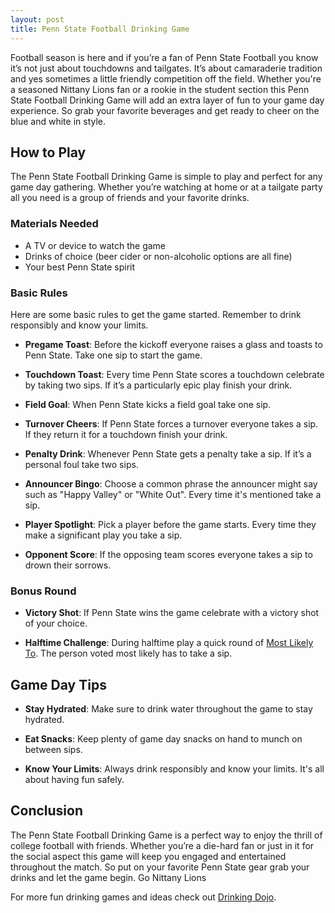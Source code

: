 ```yaml
---
layout: post
title: Penn State Football Drinking Game
---
```



Football season is here and if you’re a fan of Penn State Football you know it’s not just about touchdowns and tailgates. It’s about camaraderie tradition and yes sometimes a little friendly competition off the field. Whether you're a seasoned Nittany Lions fan or a rookie in the student section this Penn State Football Drinking Game will add an extra layer of fun to your game day experience. So grab your favorite beverages and get ready to cheer on the blue and white in style.

## How to Play

The Penn State Football Drinking Game is simple to play and perfect for any game day gathering. Whether you’re watching at home or at a tailgate party all you need is a group of friends and your favorite drinks.

### Materials Needed

- A TV or device to watch the game
- Drinks of choice (beer cider or non-alcoholic options are all fine)
- Your best Penn State spirit

### Basic Rules

Here are some basic rules to get the game started. Remember to drink responsibly and know your limits.

- **Pregame Toast**: Before the kickoff everyone raises a glass and toasts to Penn State. Take one sip to start the game.

- **Touchdown Toast**: Every time Penn State scores a touchdown celebrate by taking two sips. If it’s a particularly epic play finish your drink.

- **Field Goal**: When Penn State kicks a field goal take one sip.

- **Turnover Cheers**: If Penn State forces a turnover everyone takes a sip. If they return it for a touchdown finish your drink.

- **Penalty Drink**: Whenever Penn State gets a penalty take a sip. If it’s a personal foul take two sips.

- **Announcer Bingo**: Choose a common phrase the announcer might say such as "Happy Valley" or "White Out". Every time it's mentioned take a sip.

- **Player Spotlight**: Pick a player before the game starts. Every time they make a significant play you take a sip.

- **Opponent Score**: If the opposing team scores everyone takes a sip to drown their sorrows.

### Bonus Round

- **Victory Shot**: If Penn State wins the game celebrate with a victory shot of your choice.

- **Halftime Challenge**: During halftime play a quick round of [Most Likely To](https://drinkingdojo.com/games/most-likely-to). The person voted most likely has to take a sip.

## Game Day Tips

- **Stay Hydrated**: Make sure to drink water throughout the game to stay hydrated.

- **Eat Snacks**: Keep plenty of game day snacks on hand to munch on between sips.

- **Know Your Limits**: Always drink responsibly and know your limits. It's all about having fun safely.

## Conclusion

The Penn State Football Drinking Game is a perfect way to enjoy the thrill of college football with friends. Whether you’re a die-hard fan or just in it for the social aspect this game will keep you engaged and entertained throughout the match. So put on your favorite Penn State gear grab your drinks and let the game begin. Go Nittany Lions

For more fun drinking games and ideas check out [Drinking Dojo](https://drinkingdojo.com/).